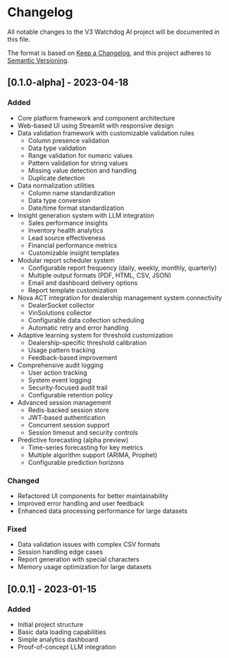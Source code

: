 # Changelog

All notable changes to the V3 Watchdog AI project will be documented in this file.

The format is based on [Keep a Changelog](https://keepachangelog.com/en/1.0.0/),
and this project adheres to [Semantic Versioning](https://semver.org/spec/v2.0.0.html).

## [0.1.0-alpha] - 2023-04-18

### Added

- Core platform framework and component architecture
- Web-based UI using Streamlit with responsive design
- Data validation framework with customizable validation rules
  - Column presence validation
  - Data type validation
  - Range validation for numeric values
  - Pattern validation for string values
  - Missing value detection and handling
  - Duplicate detection
- Data normalization utilities
  - Column name standardization
  - Data type conversion
  - Date/time format standardization
- Insight generation system with LLM integration
  - Sales performance insights
  - Inventory health analytics
  - Lead source effectiveness
  - Financial performance metrics
  - Customizable insight templates
- Modular report scheduler system
  - Configurable report frequency (daily, weekly, monthly, quarterly)
  - Multiple output formats (PDF, HTML, CSV, JSON)
  - Email and dashboard delivery options
  - Report template customization
- Nova ACT integration for dealership management system connectivity
  - DealerSocket collector
  - VinSolutions collector
  - Configurable data collection scheduling
  - Automatic retry and error handling
- Adaptive learning system for threshold customization
  - Dealership-specific threshold calibration
  - Usage pattern tracking
  - Feedback-based improvement
- Comprehensive audit logging
  - User action tracking
  - System event logging
  - Security-focused audit trail
  - Configurable retention policy
- Advanced session management
  - Redis-backed session store
  - JWT-based authentication
  - Concurrent session support
  - Session timeout and security controls
- Predictive forecasting (alpha preview)
  - Time-series forecasting for key metrics
  - Multiple algorithm support (ARIMA, Prophet)
  - Configurable prediction horizons

### Changed

- Refactored UI components for better maintainability
- Improved error handling and user feedback
- Enhanced data processing performance for large datasets

### Fixed

- Data validation issues with complex CSV formats
- Session handling edge cases
- Report generation with special characters
- Memory usage optimization for large datasets

## [0.0.1] - 2023-01-15

### Added

- Initial project structure
- Basic data loading capabilities
- Simple analytics dashboard
- Proof-of-concept LLM integration